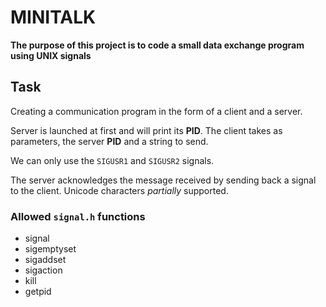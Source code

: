 # MINITALK
**The purpose of this project is to code a small data exchange program using UNIX signals**
## Task
Creating a communication program in the form of a client and a server.

Server is launched at first and will print its **PID**.
The client takes as parameters, the server **PID** and a string to send.

We can only use the `SIGUSR1` and `SIGUSR2` signals.

The server acknowledges the message received by sending back a signal to the client.
Unicode characters _partially_ supported.

### Allowed `signal.h` functions
+ signal
+ sigemptyset
+ sigaddset
+ sigaction
+ kill
+ getpid

